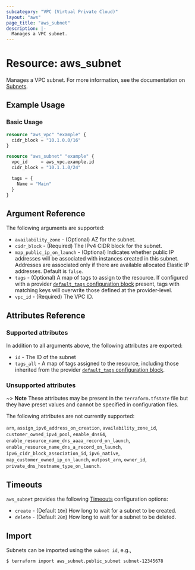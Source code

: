 ```yaml
---
subcategory: "VPC (Virtual Private Cloud)"
layout: "aws"
page_title: "aws_subnet"
description: |-
  Manages a VPC subnet.
---
```


# Resource: aws_subnet

Manages a VPC subnet.
For more information, see the documentation on [Subnets][subnets].

## Example Usage

### Basic Usage

```terraform
resource "aws_vpc" "example" {
  cidr_block = "10.1.0.0/16"
}

resource "aws_subnet" "example" {
  vpc_id     = aws_vpc.example.id
  cidr_block = "10.1.1.0/24"

  tags = {
    Name = "Main"
  }
}
```

## Argument Reference

The following arguments are supported:

* `availability_zone` - (Optional) AZ for the subnet.
* `cidr_block` - (Required) The IPv4 CIDR block for the subnet.
* `map_public_ip_on_launch` - (Optional) Indicates whether public IP addresses will be associated with instances created in this subnet. Addresses are associated only if there are available allocated Elastic IP addresses. Default is `false`.
* `tags` - (Optional) A map of tags to assign to the resource. If configured with a provider [`default_tags` configuration block][default-tags] present, tags with matching keys will overwrite those defined at the provider-level.
* `vpc_id` - (Required) The VPC ID.

## Attributes Reference

### Supported attributes

In addition to all arguments above, the following attributes are exported:

* `id` - The ID of the subnet
* `tags_all` - A map of tags assigned to the resource, including those inherited from the provider [`default_tags` configuration block][default-tags].

### Unsupported attributes

~> **Note** These attributes may be present in the `terraform.tfstate` file but they have preset values and cannot be specified in configuration files.

The following attributes are not currently supported:

`arn`, `assign_ipv6_address_on_creation`, `availability_zone_id`, `customer_owned_ipv4_pool`, `enable_dns64`, `enable_resource_name_dns_aaaa_record_on_launch`, `enable_resource_name_dns_a_record_on_launch`, `ipv6_cidr_block_association_id`, `ipv6_native`, `map_customer_owned_ip_on_launch`, `outpost_arn`, `owner_id`, `private_dns_hostname_type_on_launch`.

## Timeouts

`aws_subnet` provides the following [Timeouts](https://www.terraform.io/docs/configuration/blocks/resources/syntax.html#operation-timeouts)
configuration options:

- `create` - (Default `10m`) How long to wait for a subnet to be created.
- `delete` - (Default `20m`) How long to wait for a subnet to be deleted.

## Import

Subnets can be imported using the `subnet id`, e.g.,

```
$ terraform import aws_subnet.public_subnet subnet-12345678
```

[default-tags]: https://www.terraform.io/docs/providers/aws/index.html#default_tags-configuration-block
[subnets]: https://docs.cloud.croc.ru/en/services/networks/subnets.html
